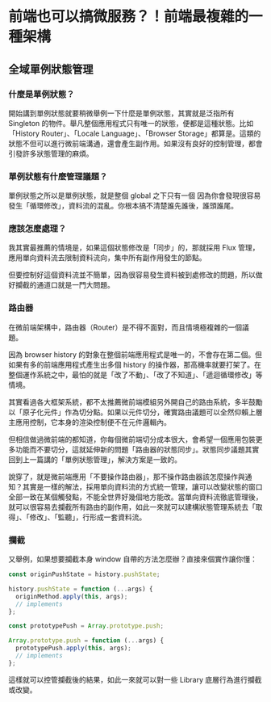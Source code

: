 # 前端也可以搞微服務？！前端最複雜的一種架構

## 全域單例狀態管理

### 什麼是單例狀態？

開始講到單例狀態就要稍微舉例一下什麼是單例狀態，其實就是泛指所有 Singleton 的物件。舉凡整個應用程式只有唯一的狀態，便都是這種狀態。比如「History Router」、「Locale Language」、「Browser Storage」都算是。這類的狀態不但可以進行微前端溝通，還會產生副作用。如果沒有良好的控制管理，都會引發許多狀態管理的麻煩。

### 單例狀態有什麼管理議題？

單例狀態之所以是單例狀態，就是整個 global 之下只有一個 因為你會發現很容易發生「循環修改」，資料流的混亂。你根本搞不清楚誰先誰後，誰頭誰尾。

### 應該怎麼處理？

我其實最推薦的情境是，如果這個狀態修改是「同步」的，那就採用 Flux 管理，應用單向資料流去限制資料流向，集中所有副作用發生的節點。

但要控制好這個資料流並不簡單，因為很容易發生資料被到處修改的問題，所以做好攔截的通道口就是一門大問題。

### 路由器

在微前端架構中，路由器（Router）是不得不面對，而且情境極複雜的一個議題。

因為 browser history 的對象在整個前端應用程式是唯一的，不會存在第二個。但如果有多的前端應用程式產生出多個 history 的操作器，那高機率就要打架了。在整個運作系統之中，最怕的就是「改了不動」、「改了不知道」、「遞迴循環修改」等情境。

其實看過各大框架系統，都不太推薦微前端模組另外開自己的路由系統，多半鼓勵以「原子化元件」作為切分點。如果以元件切分，確實路由議題可以全然仰賴上層主應用控制，它本身的渲染控制便不在元件邏輯內。

但相信做過微前端的都知道，你每個微前端切分成本很大，會希望一個應用包裝更多功能而不要切分，這就延伸新的問題「路由器的狀態同步」。狀態同步議題其實回到上一篇講的「單例狀態管理」，解決方案是一致的。

說穿了，就是微前端應用「不要操作路由器」，那不操作路由器該怎麼操作與通知？其實是一樣的解法，採用單向資料流的方式統一管理，讓可以改變狀態的窗口全部一致在某個觸發點，不能全世界好幾個地方能改。當單向資料流徹底管理後，就可以很容易去攔截所有路由的副作用，如此一來就可以建構狀態管理系統去「取得」、「修改」、「監聽」，行形成一套資料流。

### 攔截

又舉例，如果想要攔截本身 window 自帶的方法怎麼辦？直接來個實作讓你懂：

```js
const originPushState = history.pushState;

history.pushState = function (...args) {
  originMethod.apply(this, args);
  // implements
};
```

```js
const prototypePush = Array.prototype.push;

Array.prototype.push = function (...args) {
  prototypePush.apply(this, args);
  // implements
};
```

這樣就可以控管攔截後的結果，如此一來就可以對一些 Library 底層行為進行攔截或改變。
